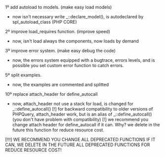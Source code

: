 1º add autoload to models. (make easy load models)
* now isn't necessary write _::declare_model(), is autodeclared by spl_autoload_class (PHP CORE)

2º improve load_requires function. (improve speed)
* now, isn't load always the components, now loads by demand

3º improve error system. (make easy debug the code)
* now, the errors system equipped with a bugtrace, errors levels, and is possible you set custom error function to catch errors.

5º split examples.
* now, the examples are commented and splitted

10º replace attach_header for define_autocall
* now, attach_header not use a stack for load, is changed for _::define_autocall()
[!] for backward compatibility to older versions of PHPQuery, attach_header work, but is an alias of _::define_autocall() (you don't have problem with compatibility)
[!] we recommend you change attach header for define_autocall if it can. Why? we delete in the future this function for reduce resource cost.

[!!!] WE RECOMMEND YOU CHANGE ALL DEPRECATED FUNCTIONS IF IT CAN, WE DELETE IN THE FUTURE ALL DEPRECATED FUNCTIONS FOR REDUCE RESOURCE COST!